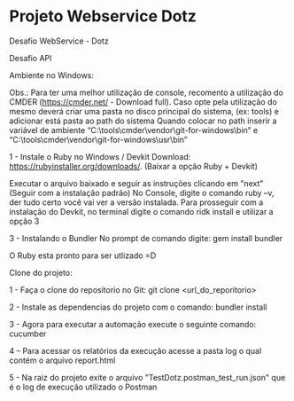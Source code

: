 # Projeto Webservice Dotz
Desafio WebService - Dotz

Desafio API

Ambiente no Windows:

Obs.: Para ter uma melhor utilização de console, recomento a utilização do CMDER (https://cmder.net/ - Download full). Caso opte pela utilização do mesmo deverá criar uma pasta no disco principal do sistema, (ex: tools) e adicionar está pasta ao path do sistema Quando colocar no path inserir a variável de ambiente “C:\tools\cmder\vendor\git-for-windows\bin” e “C:\tools\cmder\vendor\git-for-windows\usr\bin”

1 - Instale o Ruby no Windows / Devkit Download: https://rubyinstaller.org/downloads/. (Baixar a opção Ruby + Devkit)

Executar o arquivo baixado e seguir as instruções clicando em "next" (Seguir com a instalação padrão) No Console, digite o comando ruby –v, der tudo certo você vai ver a versão instalada. Para prosseguir com a instalação do Devkit, no terminal digite o comando ridk install e utilizar a opção 3

3 - Instalando o Bundler No prompt de comando digite: gem install bundler

O Ruby esta pronto para ser utlizado =D

Clone do projeto:

1 - Faça o clone do repositorio no Git: git clone <url_do_reporitorio>

2 - Instale as dependencias do projeto com o comando: bundler install

3 - Agora para executar a automação execute o seguinte comando: cucumber

4 – Para acessar os relatórios da execução acesse a pasta log o qual contém o arquivo report.html

5 - Na raiz do projeto exite o arquivo "TestDotz.postman_test_run.json" que é o log de execução utilizado o Postman
